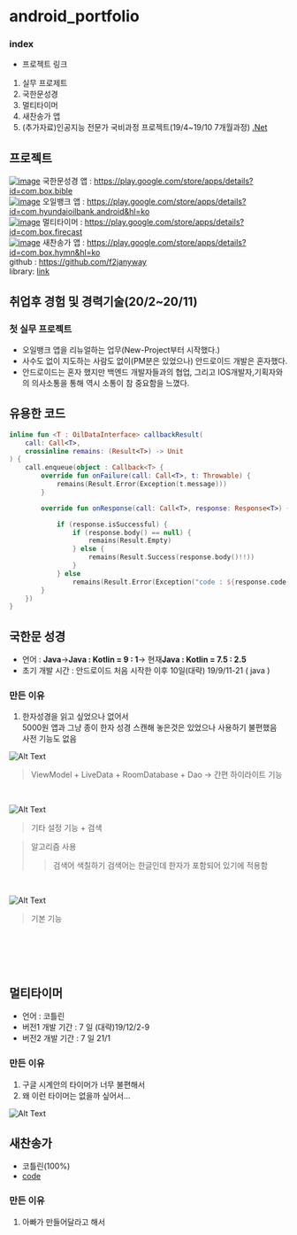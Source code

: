 # android_portfolio


### index
 - 프로젝트 링크
 1. 실무 프로제트 
 2. 국한문성경
 3. 멀티타이머
 4. 새찬송가 앱
 5. (추가자료)인공지능 전문가 국비과정 프로젝트(19/4~19/10 7개월과정) [.Net](https://github.com/yegyu/DotNet)


## 프로젝트
[![image](https://user-images.githubusercontent.com/55625423/106109316-bbdbec00-618c-11eb-8597-c902ebc65135.png)](https://play.google.com/store/apps/details?id=com.box.bible&hl=ko)
국한문성경 앱 : https://play.google.com/store/apps/details?id=com.box.bible <br>
[![image](https://user-images.githubusercontent.com/55625423/106105029-a6fc5a00-6186-11eb-96ec-ab05c9881e5a.png)](https://play.google.com/store/apps/details?id=com.hyundaioilbank.android&hl=ko) 오일뱅크 앱 : https://play.google.com/store/apps/details?id=com.hyundaioilbank.android&hl=ko <br>
[![image](https://user-images.githubusercontent.com/55625423/106109559-08272c00-618d-11eb-8e73-561e76845eff.png)](https://play.google.com/store/apps/details?id=com.box.firecast&hl=ko)
멀티타이머 : https://play.google.com/store/apps/details?id=com.box.firecast <br>
[![image](https://user-images.githubusercontent.com/55625423/106109185-8fc06b00-618c-11eb-97e4-b917caeab559.png)](https://play.google.com/store/apps/details?id=com.box.hymn&hl=ko)
새찬송가 앱 : https://play.google.com/store/apps/details?id=com.box.hymn&hl=ko <br>
github : https://github.com/f2janyway<br>
library: [link](https://github.com/f2janyway/custom_view)


## 취업후 경험 및 경력기술(20/2~20/11) 
 
### 첫 실무 프로젝트
- 오일뱅크 앱을 리뉴얼하는 업무(New-Project부터 시작했다.)
- 사수도 없이 지도하는 사람도 없이(PM분은 있었으나) 안드로이드 개발은 혼자했다.
- 안드로이드는 혼자 했지만 백엔드 개발자들과의 협업, 그리고 IOS개발자,기획자와의 의사소통을 통해 역시 소통이 참 중요함을 느꼈다.

## 유용한 코드
```kotlin
inline fun <T : OilDataInterface> callbackResult(
    call: Call<T>,
    crossinline remains: (Result<T>) -> Unit
) {
    call.enqueue(object : Callback<T> {
        override fun onFailure(call: Call<T>, t: Throwable) {
            remains(Result.Error(Exception(t.message)))
        }

        override fun onResponse(call: Call<T>, response: Response<T>) {

            if (response.isSuccessful) {
                if (response.body() == null) {
                    remains(Result.Empty)
                } else {
                    remains(Result.Success(response.body()!!))
                }
            } else
                remains(Result.Error(Exception("code : ${response.code()}")))
        }
    })
}
```
 
 ## 국한문 성경 
 * 언어 : <b>Java</b>-><b>Java : Kotlin = 9 : 1</b>-> 현재<b>Java : Kotlin = 7.5 : 2.5</b> 
 * 초기 개발 시간 : 안드로이드 처음 시작한 이후 10일(대략) 19/9/11-21 ( java )
 
 ### 만든 이유
 1. 한자성경을 읽고 싶었으나 없어서<br>
 5000원 앱과 그냥 종이 한자 성경 스캔해 놓은것은 있었으나 사용하기 불편했음<br>
 사전 기능도 없음<br>
 
 ![Alt Text](https://github.com/yegyu/android_portfolio/blob/master/gif/b1_1.gif)
 <br>
 >ViewModel  + LiveData + RoomDatabase + Dao -> 간편 하이라이트 기능
 <br>

 ![Alt Text](https://github.com/yegyu/android_portfolio/blob/master/gif/b2.gif)
 <br>
 >기타 설정 기능 + 검색
 
 >알고리즘 사용
 >  > 검색어 색칠하기 
 >  > 검색어는 한글인데 한자가 포함되어 있기에 적용함
 <br>
 
 ![Alt Text](https://github.com/yegyu/android_portfolio/blob/master/gif/b3.gif)
 <br>
 >기본 기능
 
 <br>

<br><br>
## 멀티타이머
 * 언어 : 코틀린
 * 버전1 개발 기간 : 7 일 (대략)19/12/2-9
 * 버전2 개발 기간 : 7 일 21/1
### 만든 이유
1. 구글 시계안의 타이머가 너무 불편해서
2. 왜 이런 타이머는 없을까 싶어서... 

![Alt Text](https://github.com/yegyu/android_portfolio/blob/master/gif/멀티타이머.gif)
 <br>

 
 ## 새찬송가
 * 코틀린(100%)
 * [code](https://github.com/f2janyway/hymn/tree/master/app/src/main/java/com/box/hymn)
 ### 만든 이유
 1. 아빠가 만들어달라고 해서
 

